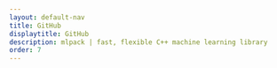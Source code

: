 ```yaml
---
layout: default-nav
title: GitHub
displaytitle: GitHub
description: mlpack | fast, flexible C++ machine learning library
order: 7
---
```

<!-- content -->
<!-- make sure Apache is set up to do the redirect here! -->
